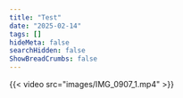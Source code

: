 ```yaml
---
title: "Test"
date: "2025-02-14"
tags: []
hideMeta: false
searchHidden: false
ShowBreadCrumbs: false
---
```


{{< video src="images/IMG_0907_1.mp4" >}}
